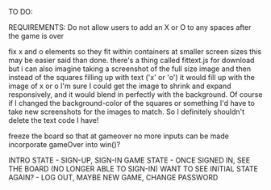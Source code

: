 TO DO:

  REQUIREMENTS:
  Do not allow users to add an X or O to any spaces after the game is over




fix x and o elements so they fit within containers at smaller screen sizes
  this may be easier said than done. there's a thing called fittext.js for download
  but i can also imagine taking a screenshot of the full size image and then instead
  of the squares filling up with text ('x' or 'o') it would fill up with the image of x or o
  I'm sure I could get the image to shrink and expand responsively, and it would blend in perfectly
  with the background. Of course if I changed the background-color of the squares or something I'd
  have to take new screenshots for the images to match. So I definitely shouldn't delete the text code I have!




freeze the board so that at gameover no more inputs can be made
incorporate gameOver into win()?



INTRO STATE - SIGN-UP, SIGN-IN
GAME STATE - ONCE SIGNED IN, SEE THE BOARD (NO LONGER ABLE TO SIGN-IN)
WANT TO SEE INITIAL STATE AGAIN? - LOG OUT,
MAYBE NEW GAME, CHANGE PASSWORD
